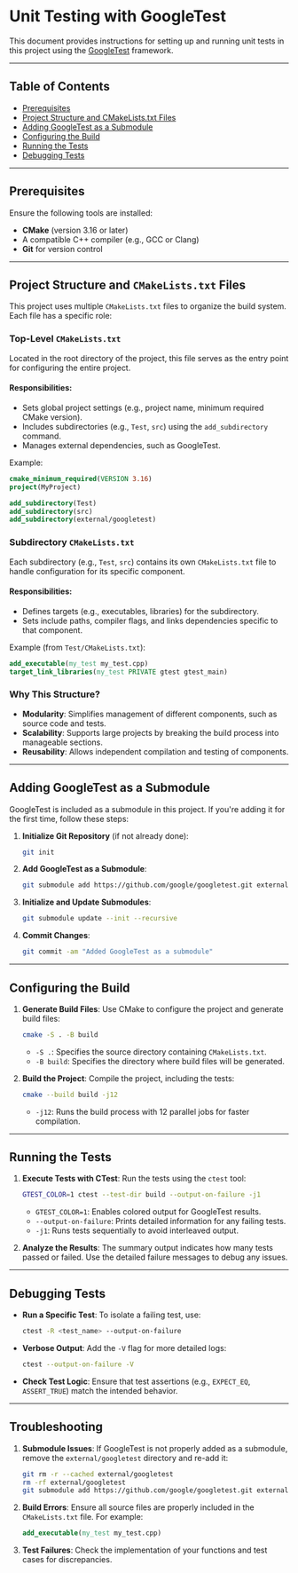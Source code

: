 # Unit Testing with GoogleTest

This document provides instructions for setting up and running unit tests in this project using the [GoogleTest](https://github.com/google/googletest) framework.

---

## Table of Contents
- [Prerequisites](#prerequisites)
- [Project Structure and CMakeLists.txt Files](#project-structure-and-cmakeliststxt-files)
- [Adding GoogleTest as a Submodule](#adding-googletest-as-a-submodule)
- [Configuring the Build](#configuring-the-build)
- [Running the Tests](#running-the-tests)
- [Debugging Tests](#debugging-tests)

---

## Prerequisites

Ensure the following tools are installed:
- **CMake** (version 3.16 or later)
- A compatible C++ compiler (e.g., GCC or Clang)
- **Git** for version control

---

## Project Structure and `CMakeLists.txt` Files

This project uses multiple `CMakeLists.txt` files to organize the build system. Each file has a specific role:

### **Top-Level `CMakeLists.txt`**
Located in the root directory of the project, this file serves as the entry point for configuring the entire project.

#### Responsibilities:
- Sets global project settings (e.g., project name, minimum required CMake version).
- Includes subdirectories (e.g., `Test`, `src`) using the `add_subdirectory` command.
- Manages external dependencies, such as GoogleTest.

Example:
```cmake
cmake_minimum_required(VERSION 3.16)
project(MyProject)

add_subdirectory(Test)
add_subdirectory(src)
add_subdirectory(external/googletest)
```

### **Subdirectory `CMakeLists.txt`**
Each subdirectory (e.g., `Test`, `src`) contains its own `CMakeLists.txt` file to handle configuration for its specific component.

#### Responsibilities:
- Defines targets (e.g., executables, libraries) for the subdirectory.
- Sets include paths, compiler flags, and links dependencies specific to that component.

Example (from `Test/CMakeLists.txt`):
```cmake
add_executable(my_test my_test.cpp)
target_link_libraries(my_test PRIVATE gtest gtest_main)
```

### Why This Structure?
- **Modularity**: Simplifies management of different components, such as source code and tests.
- **Scalability**: Supports large projects by breaking the build process into manageable sections.
- **Reusability**: Allows independent compilation and testing of components.

---

## Adding GoogleTest as a Submodule

GoogleTest is included as a submodule in this project. If you're adding it for the first time, follow these steps:

1. **Initialize Git Repository** (if not already done):
   ```bash
   git init
   ```

2. **Add GoogleTest as a Submodule**:
   ```bash
   git submodule add https://github.com/google/googletest.git external/googletest
   ```

3. **Initialize and Update Submodules**:
   ```bash
   git submodule update --init --recursive
   ```

4. **Commit Changes**:
   ```bash
   git commit -am "Added GoogleTest as a submodule"
   ```

---

## Configuring the Build

1. **Generate Build Files**:
   Use CMake to configure the project and generate build files:
   ```bash
   cmake -S . -B build
   ```

   - `-S .`: Specifies the source directory containing `CMakeLists.txt`.
   - `-B build`: Specifies the directory where build files will be generated.

2. **Build the Project**:
   Compile the project, including the tests:
   ```bash
   cmake --build build -j12
   ```

   - `-j12`: Runs the build process with 12 parallel jobs for faster compilation.

---

## Running the Tests

1. **Execute Tests with CTest**:
   Run the tests using the `ctest` tool:
   ```bash
   GTEST_COLOR=1 ctest --test-dir build --output-on-failure -j1
   ```

   - `GTEST_COLOR=1`: Enables colored output for GoogleTest results.
   - `--output-on-failure`: Prints detailed information for any failing tests.
   - `-j1`: Runs tests sequentially to avoid interleaved output.

2. **Analyze the Results**:
   The summary output indicates how many tests passed or failed. Use the detailed failure messages to debug any issues.

---

## Debugging Tests

- **Run a Specific Test**:
  To isolate a failing test, use:
  ```bash
  ctest -R <test_name> --output-on-failure
  ```

- **Verbose Output**:
  Add the `-V` flag for more detailed logs:
  ```bash
  ctest --output-on-failure -V
  ```

- **Check Test Logic**:
  Ensure that test assertions (e.g., `EXPECT_EQ`, `ASSERT_TRUE`) match the intended behavior.

---

## Troubleshooting

1. **Submodule Issues**:
   If GoogleTest is not properly added as a submodule, remove the `external/googletest` directory and re-add it:
   ```bash
   git rm -r --cached external/googletest
   rm -rf external/googletest
   git submodule add https://github.com/google/googletest.git external/googletest
   ```

2. **Build Errors**:
   Ensure all source files are properly included in the `CMakeLists.txt` file. For example:
   ```cmake
   add_executable(my_test my_test.cpp)
   ```

3. **Test Failures**:
   Check the implementation of your functions and test cases for discrepancies.
